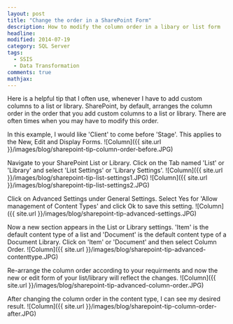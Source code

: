 ```yaml
---
layout: post
title: "Change the order in a SharePoint Form"
description: How to modify the column order in a libary or list form
headline: 
modified: 2014-07-19
category: SQL Server
tags:
  - SSIS
  - Data Transformation
comments: true
mathjax: 
---
```


Here is a helpful tip that I often use, whenever I have to add custom columns to a list or library. SharePoint, by default, arranges the column order in the order that you add custom columns to a list or library. There are often times when you may have to modify this order.

In this example, I would like 'Client' to come before 'Stage'. This applies to the New, Edit and Display Forms.
![Column]({{ site.url }}/images/blog/sharepoint-tip-column-order-before.JPG)

Navigate to your SharePoint List or Library. Click on the Tab named 'List' or 'Library' and select 'List Settings' or 'Library Settings'.
![Column]({{ site.url }}/images/blog/sharepoint-tip-list-settings1.JPG)
![Column]({{ site.url }}/images/blog/sharepoint-tip-list-settings2.JPG)

Click on Advanced Settings under General Settings. Select Yes for 'Allow management of Content Types' and click Ok to save this setting.
![Column]({{ site.url }}/images/blog/sharepoint-tip-advanced-settings.JPG)

Now a new section appears in the List or Library settings. 'Item' is the default content type of a list and 'Document' is the default content type of a Document Library. Click on 'Item' or 'Document' and then select Column Order.
![Column]({{ site.url }}/images/blog/sharepoint-tip-advanced-contenttype.JPG)

Re-arrange the column order according to your requirments and now the new or edit form of your list/library will reflect the changes.
![Column]({{ site.url }}/images/blog/sharepoint-tip-advanced-column-order.JPG)

After changing the column order in the content type, I can see my desired result.
![Column]({{ site.url }}/images/blog/sharepoint-tip-column-order-after.JPG)
